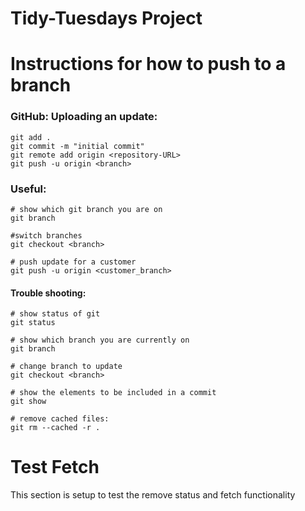 # Tidy-Tuesdays Project

# Instructions for how to push to a branch

### GitHub: Uploading an update:
```
git add .
git commit -m "initial commit"
git remote add origin <repository-URL>
git push -u origin <branch>
```
### Useful:
```
# show which git branch you are on
git branch

#switch branches
git checkout <branch>

# push update for a customer
git push -u origin <customer_branch>
```
#### Trouble shooting:
```
# show status of git
git status

# show which branch you are currently on
git branch

# change branch to update
git checkout <branch>

# show the elements to be included in a commit
git show

# remove cached files:
git rm --cached -r .
```

# Test Fetch
This section is setup to test the remove status and fetch functionality